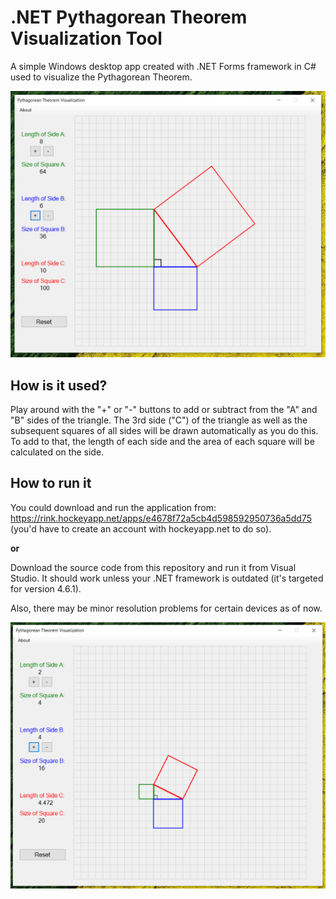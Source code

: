 # .NET Pythagorean Theorem Visualization Tool
A simple Windows desktop app created with .NET Forms framework in C# used to visualize the Pythagorean Theorem.

![](Screenshots/one.PNG)

## How is it used?
Play around with the "+" or "-" buttons to add or subtract from the "A" and "B" sides of the triangle. The 3rd side ("C") of the triangle as well as the subsequent squares of all sides will be drawn automatically as you do this. To add to that, the length of each side and the area of each square will be calculated on the side.

## How to run it
You could download and run the application from: https://rink.hockeyapp.net/apps/e4678f72a5cb4d598592950736a5dd75 (you'd have to create an account with hockeyapp.net to do so).

**or**

Download the source code from this repository and run it from Visual Studio. It should work unless your .NET framework is outdated (it's targeted for version 4.6.1). 

Also, there may be minor resolution problems for certain devices as of now.

![](Screenshots/two.PNG)
